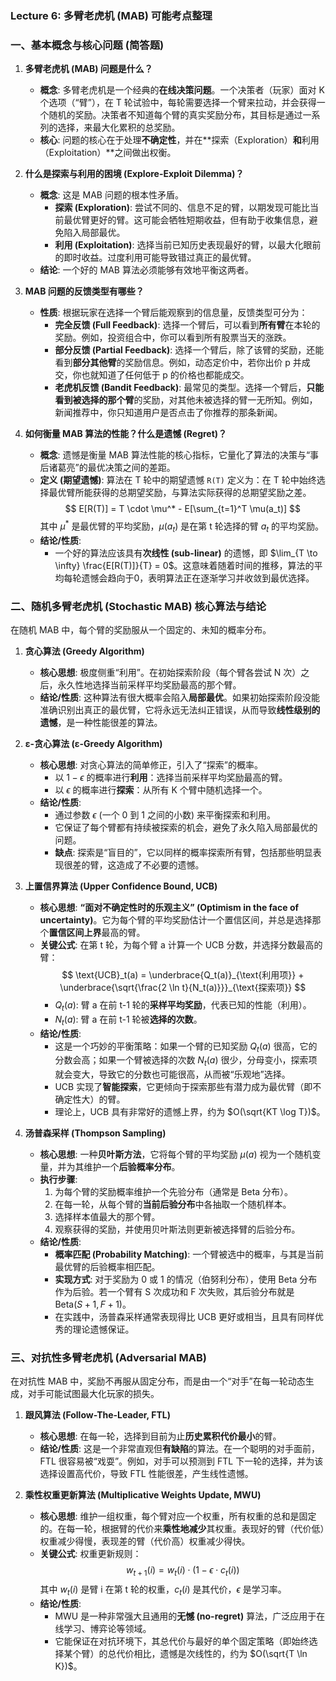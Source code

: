 ### Lecture 6: 多臂老虎机 (MAB) 可能考点整理

### 一、基本概念与核心问题 (简答题)

1.  **多臂老虎机 (MAB) 问题是什么？**
    *   **概念**: 多臂老虎机是一个经典的**在线决策问题**。一个决策者（玩家）面对 K 个选项（“臂”），在 T 轮试验中，每轮需要选择一个臂来拉动，并会获得一个随机的奖励。决策者不知道每个臂的真实奖励分布，其目标是通过一系列的选择，来最大化累积的总奖励。
    *   **核心**: 问题的核心在于处理**不确定性**，并在**探索（Exploration）**和**利用（Exploitation）**之间做出权衡。

2.  **什么是探索与利用的困境 (Explore-Exploit Dilemma)？**
    *   **概念**: 这是 MAB 问题的根本性矛盾。
        *   **探索 (Exploration)**: 尝试不同的、信息不足的臂，以期发现可能比当前最优臂更好的臂。这可能会牺牲短期收益，但有助于收集信息，避免陷入局部最优。
        *   **利用 (Exploitation)**: 选择当前已知历史表现最好的臂，以最大化眼前的即时收益。过度利用可能导致错过真正的最优臂。
    *   **结论**: 一个好的 MAB 算法必须能够有效地平衡这两者。

3.  **MAB 问题的反馈类型有哪些？**
    *   **性质**: 根据玩家在选择一个臂后能观察到的信息量，反馈类型可分为：
        *   **完全反馈 (Full Feedback)**: 选择一个臂后，可以看到**所有臂**在本轮的奖励。例如，投资组合中，你可以看到所有股票当天的涨跌。
        *   **部分反馈 (Partial Feedback)**: 选择一个臂后，除了该臂的奖励，还能看到**部分其他臂**的奖励信息。例如，动态定价中，若你出价 p 并成交，你也就知道了任何低于 p 的价格也都能成交。
        *   **老虎机反馈 (Bandit Feedback)**: 最常见的类型。选择一个臂后，**只能看到被选择的那个臂**的奖励，对其他未被选择的臂一无所知。例如，新闻推荐中，你只知道用户是否点击了你推荐的那条新闻。

4.  **如何衡量 MAB 算法的性能？什么是遗憾 (Regret)？**
    *   **概念**: 遗憾是衡量 MAB 算法性能的核心指标，它量化了算法的决策与“事后诸葛亮”的最优决策之间的差距。
    *   **定义 (期望遗憾)**: 算法在 T 轮中的期望遗憾 `R(T)` 定义为：在 T 轮中始终选择最优臂所能获得的总期望奖励，与算法实际获得的总期望奖励之差。
        $$
        E[R(T)] = T \cdot \mu^* - E[\sum_{t=1}^T \mu(a_t)]
        $$
        其中 $\mu^*$ 是最优臂的平均奖励，$\mu(a_t)$ 是在第 t 轮选择的臂 $a_t$ 的平均奖励。
    *   **结论/性质**:
        *   一个好的算法应该具有**次线性 (sub-linear)** 的遗憾，即 $\lim_{T \to \infty} \frac{E[R(T)]}{T} = 0$。这意味着随着时间的推移，算法的平均每轮遗憾会趋向于0，表明算法正在逐渐学习并收敛到最优选择。

### 二、随机多臂老虎机 (Stochastic MAB) 核心算法与结论

在随机 MAB 中，每个臂的奖励服从一个固定的、未知的概率分布。

1.  **贪心算法 (Greedy Algorithm)**
    *   **核心思想**: 极度侧重“利用”。在初始探索阶段（每个臂各尝试 N 次）之后，永久性地选择当前采样平均奖励最高的那个臂。
    *   **结论/性质**: 这种算法有很大概率会陷入**局部最优**。如果初始探索阶段没能准确识别出真正的最优臂，它将永远无法纠正错误，从而导致**线性级别的遗憾**，是一种性能很差的算法。

2.  **ε-贪心算法 (ε-Greedy Algorithm)**
    *   **核心思想**: 对贪心算法的简单修正，引入了“探索”的概率。
        *   以 $1-\epsilon$ 的概率进行**利用**：选择当前采样平均奖励最高的臂。
        *   以 $\epsilon$ 的概率进行**探索**：从所有 K 个臂中随机选择一个。
    *   **结论/性质**:
        *   通过参数 $\epsilon$ (一个 0 到 1 之间的小数) 来平衡探索和利用。
        *   它保证了每个臂都有持续被探索的机会，避免了永久陷入局部最优的问题。
        *   **缺点**: 探索是“盲目的”，它以同样的概率探索所有臂，包括那些明显表现很差的臂，这造成了不必要的遗憾。

3.  **上置信界算法 (Upper Confidence Bound, UCB)**
    *   **核心思想**: **“面对不确定性时的乐观主义” (Optimism in the face of uncertainty)**。它为每个臂的平均奖励估计一个置信区间，并总是选择那个**置信区间上界**最高的臂。
    *   **关键公式**: 在第 t 轮，为每个臂 a 计算一个 UCB 分数，并选择分数最高的臂：
        $$
        \text{UCB}_t(a) = \underbrace{Q_t(a)}_{\text{利用项}} + \underbrace{\sqrt{\frac{2 \ln t}{N_t(a)}}}_{\text{探索项}}
        $$
        *   $Q_t(a)$: 臂 a 在前 t-1 轮的**采样平均奖励**，代表已知的性能（利用）。
        *   $N_t(a)$: 臂 a 在前 t-1 轮被**选择的次数**。
    *   **结论/性质**:
        *   这是一个巧妙的平衡策略：如果一个臂的已知奖励 $Q_t(a)$ 很高，它的分数会高；如果一个臂被选择的次数 $N_t(a)$ 很少，分母变小，探索项就会变大，导致它的分数也可能很高，从而被“乐观地”选择。
        *   UCB 实现了**智能探索**，它更倾向于探索那些有潜力成为最优臂（即不确定性大）的臂。
        *   理论上，UCB 具有非常好的遗憾上界，约为 $O(\sqrt{KT \log T})$。

4.  **汤普森采样 (Thompson Sampling)**
    *   **核心思想**: 一种**贝叶斯方法**，它将每个臂的平均奖励 $\mu(a)$ 视为一个随机变量，并为其维护一个**后验概率分布**。
    *   **执行步骤**:
        1.  为每个臂的奖励概率维护一个先验分布（通常是 Beta 分布）。
        2.  在每一轮，从每个臂的**当前后验分布**中各抽取一个随机样本。
        3.  选择样本值最大的那个臂。
        4.  观察获得的奖励，并使用贝叶斯法则更新被选择臂的后验分布。
    *   **结论/性质**:
        *   **概率匹配 (Probability Matching)**: 一个臂被选中的概率，与其是当前最优臂的后验概率相匹配。
        *   **实现方式**: 对于奖励为 0 或 1 的情况（伯努利分布），使用 Beta 分布作为后验。若一个臂有 S 次成功和 F 次失败，其后验分布就是 $\text{Beta}(S+1, F+1)$。
        *   在实践中，汤普森采样通常表现得比 UCB 更好或相当，且具有同样优秀的理论遗憾保证。

### 三、对抗性多臂老虎机 (Adversarial MAB)

在对抗性 MAB 中，奖励不再服从固定分布，而是由一个“对手”在每一轮动态生成，对手可能试图最大化玩家的损失。

1.  **跟风算法 (Follow-The-Leader, FTL)**
    *   **核心思想**: 在每一轮，选择到目前为止**历史累积代价最小**的臂。
    *   **结论/性质**: 这是一个非常直观但**有缺陷**的算法。在一个聪明的对手面前，FTL 很容易被“戏耍”。例如，对手可以预测到 FTL 下一轮的选择，并为该选择设置高代价，导致 FTL 性能很差，产生线性遗憾。

2.  **乘性权重更新算法 (Multiplicative Weights Update, MWU)**
    *   **核心思想**: 维护一组权重，每个臂对应一个权重，所有权重的总和是固定的。在每一轮，根据臂的代价来**乘性地减少**其权重。表现好的臂（代价低）权重减少得慢，表现差的臂（代价高）权重减少得快。
    *   **关键公式**: 权重更新规则：
        $$
        w_{t+1}(i) = w_t(i) \cdot (1 - \epsilon \cdot c_t(i))
        $$
        其中 $w_t(i)$ 是臂 i 在第 t 轮的权重，$c_t(i)$ 是其代价，$\epsilon$ 是学习率。
    *   **结论/性质**:
        *   MWU 是一种非常强大且通用的**无憾 (no-regret)** 算法，广泛应用于在线学习、博弈论等领域。
        *   它能保证在对抗环境下，其总代价与最好的单个固定策略（即始终选择某个臂）的总代价相比，遗憾是次线性的，约为 $O(\sqrt{T \ln K})$。
